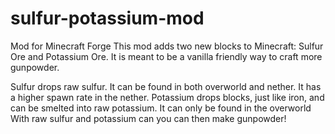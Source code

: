 # sulfur-potassium-mod
Mod for Minecraft Forge
This mod adds two new blocks to Minecraft: Sulfur Ore and Potassium Ore.
It is meant to be a vanilla friendly way to craft more gunpowder.

Sulfur drops raw sulfur. It can be found in both overworld and nether. It has a higher spawn rate in the nether.
Potassium drops blocks, just like iron, and can be smelted into raw potassium. It can only be found in the overworld
With raw sulfur and potassium can you can then make gunpowder!
